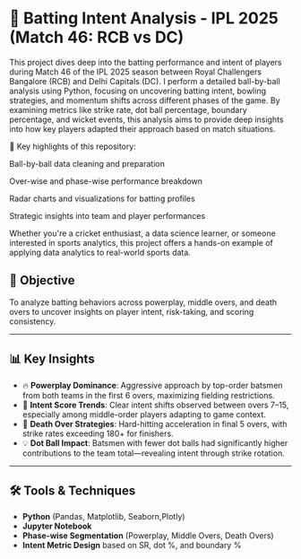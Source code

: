 # 🏏 Batting Intent Analysis - IPL 2025 (Match 46: RCB vs DC)

This project dives deep into the batting performance and intent of players during Match 46 of the IPL 2025 season between Royal Challengers Bangalore (RCB) and Delhi Capitals (DC).
I perform a detailed ball-by-ball analysis using Python, focusing on uncovering batting intent, bowling strategies, and momentum shifts across different phases of the game. By examining metrics like strike rate, dot ball percentage, boundary percentage, and wicket events, this analysis aims to provide deep insights into how key players adapted their approach based on match situations.

🔹 Key highlights of this repository:

Ball-by-ball data cleaning and preparation

Over-wise and phase-wise performance breakdown

Radar charts and visualizations for batting profiles

Strategic insights into team and player performances

Whether you're a cricket enthusiast, a data science learner, or someone interested in sports analytics, this project offers a hands-on example of applying data analytics to real-world sports data.

## 📌 Objective

To analyze batting behaviors across powerplay, middle overs, and death overs to uncover insights on player intent, risk-taking, and scoring consistency.

---

## 📊 Key Insights

- 🔥 **Powerplay Dominance**: Aggressive approach by top-order batsmen from both teams in the first 6 overs, maximizing fielding restrictions.
- 🧠 **Intent Score Trends**: Clear intent shifts observed between overs 7–15, especially among middle-order players adapting to game context.
- 🔄 **Death Over Strategies**: Hard-hitting acceleration in final 5 overs, with strike rates exceeding 180+ for finishers.
- 💡 **Dot Ball Impact**: Batsmen with fewer dot balls had significantly higher contributions to the team total—revealing intent through strike rotation.

---

## 🛠️ Tools & Techniques

- **Python** (Pandas, Matplotlib, Seaborn,Plotly)
- **Jupyter Notebook**
- **Phase-wise Segmentation** (Powerplay, Middle Overs, Death Overs)
- **Intent Metric Design** based on SR, dot %, and boundary %
